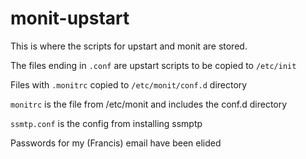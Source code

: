 monit-upstart
=============

This is where the scripts for upstart and monit are stored.

The files ending in ```.conf``` are upstart scripts to be copied to ```/etc/init```

Files with ```.monitrc``` copied to ```/etc/monit/conf.d``` directory

```monitrc``` is the file from /etc/monit and includes the conf.d directory

```ssmtp.conf``` is the config from installing ssmptp

Passwords for my (Francis) email have been elided
